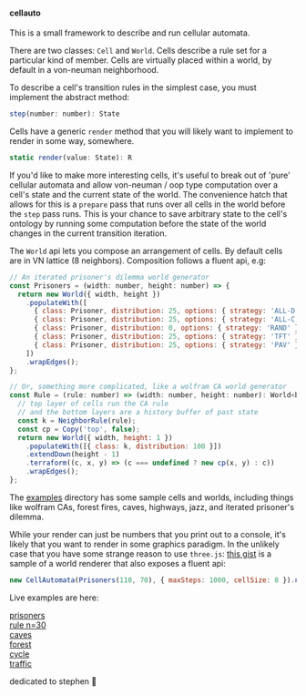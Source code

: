 #### cellauto

This is a small framework to describe and run cellular automata.

There are two classes: `Cell` and `World`. Cells describe a rule set for a particular kind of member. Cells are virtually placed within a world, by default in a von-neuman neighborhood.  

To describe a cell's transition rules in the simplest case, you must implement the abstract method:

```javascript
step(number: number): State
```

Cells have a generic `render` method that you will likely want to implement to render in some way, somewhere.

```javascript
static render(value: State): R
```

If you'd like to make more interesting cells, it's useful to break out of 'pure' cellular automata and allow von-neuman / oop type computation over a cell's state and the current state of the world. The convenience hatch that allows for this is a `prepare` pass that runs over all cells in the world before the `step` pass runs. This is your chance to save arbitrary state to the cell's ontology by running some computation before the state of the world changes in the current transition iteration.

The `World` api lets you compose an arrangement of cells. By default cells are in VN lattice (8 neighbors). Composition follows a fluent api, e.g:

```javascript
// An iterated prisoner's dilemma world generator
const Prisoners = (width: number, height: number) => {
  return new World({ width, height })
    .populateWith([
      { class: Prisoner, distribution: 25, options: { strategy: 'ALL-D' } },
      { class: Prisoner, distribution: 25, options: { strategy: 'ALL-C' } },
      { class: Prisoner, distribution: 0, options: { strategy: 'RAND' } },
      { class: Prisoner, distribution: 25, options: { strategy: 'TFT' } },
      { class: Prisoner, distribution: 25, options: { strategy: 'PAV' } },
    ])
    .wrapEdges();
};

// Or, something more complicated, like a wolfram CA world generator
const Rule = (rule: number) => (width: number, height: number): World<boolean, RGBA> => {
  // top layer of cells run the CA rule
  // and the bottom layers are a history buffer of past state
  const k = NeighborRule(rule);
  const cp = Copy('top', false);
  return new World({ width, height: 1 })
    .populateWith([{ class: k, distribution: 100 }])
    .extendDown(height - 1)
    .terraform((c, x, y) => (c === undefined ? new cp(x, y) : c))
    .wrapEdges();
};
``` 

The [examples](examples) directory has some sample cells and worlds, including things like wolfram CAs, forest fires, caves, highways, jazz, and iterated prisoner's dilemma.

While your render can just be numbers that you print out to a console, it's likely that you want to render in some graphics paradigm. In the unlikely case that you have some strange reason to use `three.js`: [this gist](https://gist.github.com/kousun12/3fa99e0700261a4d8abf8045fdca8800) is a sample of a world renderer that also exposes a fluent api:

```javascript
new CellAutomata(Prisoners(110, 70), { maxSteps: 1000, cellSize: 8 }).noBorder().start();
```

Live examples are here:

[prisoners](https://www.robcheung.com/latent/ca/prisoners)<br>
[rule n=30](https://www.robcheung.com/latent/ca/1D/30)<br>
[caves](https://www.robcheung.com/latent/ca/caves)<br>
[forest](https://www.robcheung.com/latent/ca/forest)<br>
[cycle](https://www.robcheung.com/latent/ca/cycle)<br>
[traffic](https://www.robcheung.com/latent/ca/traffic)


dedicated to stephen 👾
